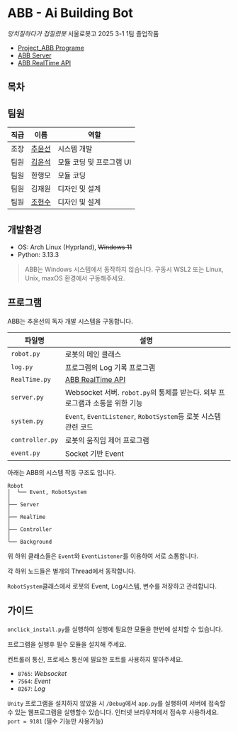 # ABB - Ai Building Bot
*망치질하다가 접질렸봇*
서울로봇고 2025 3-1 1팀 졸업작품

- [Project_ABB Programe](https://github.com/seon0313/Project_ABB_Program)
- [ABB Server](https://github.com/seon0313/ABB_Server)
- [ABB RealTime API](https://github.com/seon0313/ABB_RealTime_AI)

## 목차

## 팀원

|직급|이름|역할|
|---|---|---|
|조장|[추윤선](https://github.com/seon0313)|시스템 개발|
|팀원|[김윤석](https://github.com/yoon7270)|모듈 코딩 및 프로그램 UI|
|팀원|한행모|모듈 코딩|
|팀원|김재원|디자인 및 설계|
|팀원|[조현수](https://github.com/johyunsu2mb)|디자인 및 설계|

## 개발환경

- OS: Arch Linux (Hyprland), ~~Windows 11~~
- Python: 3.13.3

> ABB는 Windows 시스템에서 동작하지 않습니다. 구동시 WSL2 또는 Linux, Unix, maxOS 환경에서 구동해주세요.

## 프로그램

ABB는 추윤선의 독자 개발 시스템을 구동합니다.


|파일명|설명|
|---|---|
|`robot.py`|로봇의 메인 클래스|
|`log.py`|프로그램의 Log 기록 프로그램|
|`RealTime.py`|[ABB RealTime API](https://github.com/seon0313/ABB_RealTime_AI)|
|`server.py`|Websocket 서버. `robot.py`의 통제를 받는다. 외부 프로그램과 소통을 위한 기능|
|`system.py`|`Event`, `EventListener`, `RobotSystem`등 로봇 시스템 관련 코드|
|`controller.py`|로봇의 움직임 제어 프로그램|
|`event.py`|Socket 기반 Event|

아래는 ABB의 시스템 작동 구조도 입니다.

```
Robot
│  └── Event, RobotSystem
│
├── Server
│
├── RealTime
│
├── Controller
│
└── Background
```

위 하위 클래스들은 `Event`와 `EventListener`를 이용하여 서로 소통합니다.

각 하위 노드들은 별개의 Thread에서 동작합니다.

`RobotSystem`클래스에서 로봇의 Event, Log시스템, 변수를 저장하고 관리합니다.

## 가이드

`onclick_install.py`를 실행하여 실행에 필요한 모듈을 한번에 설치할 수 있습니다.

프로그램을 실행후 필수 모듈을 설치해 주세요.

컨트롤러 통신, 프로세스 통신에 필요한 포트를 사용하지 말아주세요.
* `8765`: *Websocket*
* `7564`: *Event*
* `8267`: *Log*

`Unity` 프로그램을 설치하지 않았을 시 `/Debug`에서 `app.py`를 실행하여 서버에 접속할수 있는 웹프로그램을 실행할수 있습니다. 인터넷 브라우저에서 접속후 사용하세요. `port = 9181`
(필수 기능만 사용가능)
